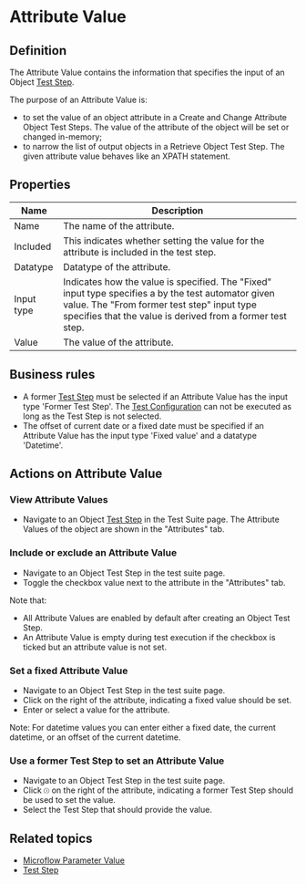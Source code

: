 # Attribute Value

## Definition

The Attribute Value contains the information that specifies the input of an Object [Test Step](test-step).

The purpose of an Attribute Value is:
- to set the value of an object attribute in a Create and Change Attribute Object Test Steps. The value of the attribute of the object will be set or changed in-memory;
- to narrow the list of output objects in a Retrieve Object Test Step. The given attribute value behaves like an XPATH statement.

## Properties
| Name | Description |
| ----------- | ----------- |
| Name | The name of the attribute. |
| Included | This indicates whether setting the value for the attribute is included in the test step. |
| Datatype | Datatype of the attribute. |
| Input type | Indicates how the value is specified. The "Fixed" input type specifies a by the test automator given value. The "From former test step" input type specifies that the value is derived from a former test step. |
| Value | The value of the attribute. |

## Business rules

- A former [Test Step](test-step) must be selected if an Attribute Value has the input type 'Former Test Step'. The [Test Configuration](test-configuration) can not be executed as long as the Test Step is not selected. 
- The offset of current date or a fixed date must be specified if an Attribute Value has the input type 'Fixed value' and a datatype 'Datetime'.

## Actions on Attribute Value

### View Attribute Values
- Navigate to an Object [Test Step](test-step) in the Test Suite page. The Attribute Values of the object are shown in the "Attributes" tab.

### Include or exclude an Attribute Value
- Navigate to an Object Test Step in the test suite page.
- Toggle the checkbox value next to the attribute in the "Attributes" tab.

Note that: 
- All Attribute Values are enabled by default after creating an Object Test Step.
- An Attribute Value is empty during test execution if the checkbox is ticked but an attribute value is not set.

### Set a fixed Attribute Value 
- Navigate to an Object Test Step in the test suite page.
- Click <i class="fas fa-keyboard"></i> on the right of the attribute, indicating a fixed value should be set.
- Enter or select a value for the attribute.

Note: For datetime values you can enter either a fixed date, the current datetime, or an offset of the current datetime.

### Use a former Test Step to set an Attribute Value
- Navigate to an Object Test Step in the test suite page.
- Click <svg role="img" viewBox="0 0 512 512" width="2%" height="2%" xmlns="http://www.w3.org/2000/svg"><path fill="currentColor" d="M235.3 132.7c-6.25-6.25-16.38-6.25-22.62 0s-6.25 16.38 0 22.62L313.4 256l-100.7 100.7c-6.25 6.25-6.25 16.38 0 22.62s16.38 6.25 22.62 0l112-112C350.4 264.2 352 260.1 352 256s-1.562-8.188-4.688-11.31L235.3 132.7zM256 0C114.6 0 0 114.6 0 256s114.6 256 256 256s256-114.6 256-256S397.4 0 256 0zM256 480c-123.5 0-224-100.5-224-224s100.5-224 224-224s224 100.5 224 224S379.5 480 256 480z" class=""></path></svg> on the right of the attribute, indicating a former Test Step should be used to set the value.
- Select the Test Step that should provide the value.

## Related topics
- [Microflow Parameter Value](microflow-parameter-value)
- [Test Step](test-step)
